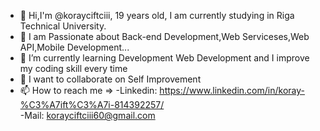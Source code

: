 - 👋 Hi,I'm @korayciftciii, 19 years old, I am currently studying in Riga Technical University.
- 👀 I am Passionate about Back-end Development,Web Serviceses,Web API,Mobile Development...
- 🌱 I’m currently learning Development Web Development and I improve my coding skill every time
- 💞️ I want to collaborate on Self Improvement 
- 📫 How to reach me =>
-Linkedin: https://www.linkedin.com/in/koray-%C3%A7ift%C3%A7i-814392257/  
-Mail: korayciftciii60@gmail.com

